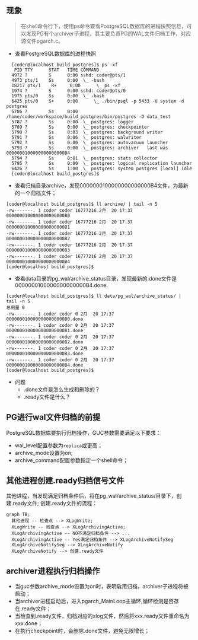## 现象

> 在shell命令行下，使用ps命令查看PostgreSQL数据库的进程快照信息，可以发现PG有个archiver子进程，其主要负责PG的WAL文件归档工作，对应源文件pgarch.c。

- 查看PostgreSQL数据库的进程快照

```shell
  [coder@localhost build_postgres]$ ps -xf
   PID TTY      STAT   TIME COMMAND
  4972 ?        S      0:00 sshd: coder@pts/1
  4973 pts/1    Ss     0:00  \_ -bash
  18217 pts/1    R+     0:00      \_ ps -xf
  1974 ?        S      0:00 sshd: coder@pts/0
  1975 pts/0    Ss     0:00  \_ -bash
  6425 pts/0    S+     0:00      \_ ./bin/psql -p 5433 -U system -d postgres
  5786 ?        Ss     0:00 /home/coder/workspace/build_postgres/bin/postgres -D data_test
  5787 ?        Ss     0:00  \_ postgres: logger   
  5789 ?        Ss     0:00  \_ postgres: checkpointer   
  5790 ?        Ss     0:03  \_ postgres: background writer   
  5791 ?        Ss     0:06  \_ postgres: walwriter   
  5792 ?        Ss     0:00  \_ postgres: autovacuum launcher   
  5793 ?        Ss     0:00  \_ postgres: archiver   last was 0000000100000000000000B4
  5794 ?        Ss     0:01  \_ postgres: stats collector   
  5795 ?        Ss     0:00  \_ postgres: logical replication launcher   
  6426 ?        Ss     1:00  \_ postgres: system postgres [local] idle
  [coder@localhost build_postgres]$
```

- 查看归档目录archive，发现0000000100000000000000B4文件，为最新的一个归档文件；

```shell
[coder@localhost build_postgres]$ ll archive/ | tail -n 5
-rw-------. 1 coder coder 16777216 2月  20 17:37 0000000100000000000000B0
-rw-------. 1 coder coder 16777216 2月  20 17:37 0000000100000000000000B1
-rw-------. 1 coder coder 16777216 2月  20 17:37 0000000100000000000000B2
-rw-------. 1 coder coder 16777216 2月  20 17:37 0000000100000000000000B3
-rw-------. 1 coder coder 16777216 2月  20 17:37 0000000100000000000000B4
[coder@localhost build_postgres]$
```

- 查看data目录的pg_wal/archive_status目录，发现最新的.done文件是0000000100000000000000B4.done.

```
[coder@localhost build_postgres]$ ll data/pg_wal/archive_status/ | tail -n 5
总用量 0
-rw-------. 1 coder coder 0 2月  20 17:37 0000000100000000000000B0.done
-rw-------. 1 coder coder 0 2月  20 17:37 0000000100000000000000B1.done
-rw-------. 1 coder coder 0 2月  20 17:37 0000000100000000000000B2.done
-rw-------. 1 coder coder 0 2月  20 17:37 0000000100000000000000B3.done
-rw-------. 1 coder coder 0 2月  20 17:37 0000000100000000000000B4.done
[coder@localhost build_postgres]$
```

- 问题
  - .done文件是怎么生成和删除的？
  - .ready文件是什么？

## PG进行wal文件归档的前提

PostgreSQL数据库要执行归档操作，GUC参数需要满足以下要求：

- wal_level配置参数为`replica`或更高；
- archive_mode设置为on;
- archive_command配置参数指定一个shell命令；

## 其他进程创建.ready归档信号文件

其他进程，当发现满足归档条件后，将在pg_wal/archive_status/目录下，创建.ready文件;
创建.ready文件的流程：

```mermaid
graph TB;
  其他进程 -- 检查点 --> XLogWrite;
  XLogWrite -- 检查点 --> XLogArchivingActive;
  XLogArchivingActive -- NO不满足归档条件 --> ...
  XLogArchivingActive -- Yes满足归档条件 --> XLogArchiveNotifySeg
  XLogArchiveNotifySeg --> XLogArchiveNotify
  XLogArchiveNotify --> 创建.ready文件
```

## archiver进程执行归档操作

- 当guc参数archive_mode设置为on时，表明启用归档，archiver子进程将被启动；
- 当archiver进程启动后，进入pgarch_MainLoop主循环,循环检测是否存在.ready文件；
- 当检查到.ready文件，归档对应的xlog文件，然后将xxx.ready文件重命名为xxx.done；
- 在执行checkpoint时，会删除.done文件，避免无限增长；